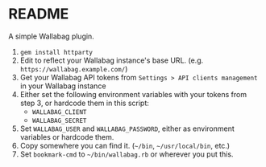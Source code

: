 # README

A simple Wallabag plugin.

1. `gem install httparty`
2. Edit to reflect your Wallabag instance's base URL. (e.g. `https://wallabag.example.com/`)
3. Get your Wallabag API tokens from `Settings > API clients management` in your Wallabag instance
4. Either set the following environment variables with your tokens from step 3, or hardcode them in this script:
   - `WALLABAG_CLIENT`
   - `WALLABAG_SECRET`
5. Set `WALLABAG_USER` and `WALLABAG_PASSWORD`, either as environment variables or hardcode them.
5. Copy somewhere you can find it. (`~/bin`, `~/usr/local/bin`, etc.)
6. Set `bookmark-cmd` to `~/bin/wallabag.rb` or wherever you put this.
